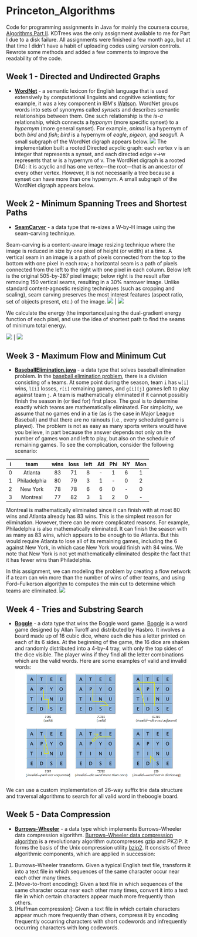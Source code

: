# Princeton_Algorithms
Code for programming assignments in Java for mainly the coursera course, [Algorithms Part II](https://www.coursera.org/learn/algorithms-part2).
KDTrees was the only assignment avaliable to me for Part I due to a disk failure.
All assignments were finished a few month ago, but at that time I didn't have a habit of uploading codes using version controls.
Rewrote some methods and added a few comments to improve the readability of the code.

Week 1 - Directed and Undirected Graphs
--------------------------------
 - [**WordNet**](https://github.com/pzl233/Princeton_Algorithms/tree/master/WordNet) - a semantic lexicon for English language that is used extensively by computational linguists 
 and cognitive scientists; for example, it was a key component in IBM's [Watson](http://en.wikipedia.org/wiki/Watson_(computer)). 
 WordNet groups words into sets of synonyms called *synsets* and describes semantic relationships between them. 
 One such relationship is the *is-a* relationship, which connects a *hyponym* (more specific synset) to a *hypernym* (more general synset). 
 For example, *animal* is a hypernym of both *bird* and *fish*; *bird* is a hypernym of *eagle*, *pigeon*, and *seagull*.
 A small subgraph of the WordNet digraph appears below.
![](https://coursera.cs.princeton.edu/algs4/assignments/wordnet/wordnet-event.png)
 The implementation built a rooted Directed acyclic graph: each vertex v is an integer that represents a synset, and each directed edge v->w represents that w is a hypernym of v. The WordNet digraph is a rooted DAG: it is acyclic and has one vertex—the root—that is an ancestor of every other vertex. However, it is not necessarily a tree because a synset can have more than one hypernym. A small subgraph of the WordNet digraph appears below.

Week 2 - Minimum Spanning Trees and Shortest Paths
--------------------------------
 - [**SeamCarver**](https://github.com/pzl233/Princeton_Algorithms/tree/master/Seam%20Carving) - a data type that re-sizes a W-by-H image using the seam-carving technique. 
 
 Seam-carving is a content-aware image resizing technique where the image is reduced in size by one pixel of height (or width) at a time. 
 A vertical seam in an image is a path of pixels connected from the top to the bottom with one pixel in each row; a horizontal seam is a path of pixels connected 
 from the left to the right with one pixel in each column. Below left is the original 505-by-287 pixel image; below right is the result after removing 150 vertical seams, 
 resulting in a 30% narrower image. Unlike standard content-agnostic resizing techniques (such as cropping and scaling), seam carving preserves the most interest 
 features (aspect ratio, set of objects present, etc.) of the image.
 ![](https://coursera.cs.princeton.edu/algs4/assignments/seam/HJoceanSmall.png) | ![](https://coursera.cs.princeton.edu/algs4/assignments/seam/HJoceanSmallShrunk.png)

We calculate the energy (the importance)using the dual-gradient energy function of each pixel, and use the idea of shortest path to find the seams of minimum total energy.

 ![](https://coursera.cs.princeton.edu/algs4/assignments/seam/HJoceanSmallEnergy.png) |  ![](https://coursera.cs.princeton.edu/algs4/assignments/seam/HJoceanSmallVerticalSeam.png)

 
 Week 3 - Maximum Flow and Minimum Cut
 --------------------------------
  - [**BaseballElimination.java**](https://github.com/pzl233/Princeton_Algorithms/tree/master/BaseballElimination) - a data type that solves baseball elimination problem. 
   In the [baseball elimination problem](https://en.wikipedia.org/wiki/Maximum_flow_problem#Baseball_elimination), there is a division consisting of `n` teams. At some point during the season, team `i` has `w[i]` wins,  `l[i]` losses, `r[i]` remaining games, and `g[i][j]` games left to play against team `j`. A team is mathematically eliminated if it cannot possibly finish the season in (or tied for) first place. The goal is to determine exactly which teams are mathematically eliminated.  For simplicity, we assume that no games end in a tie (as is the case in Major League Baseball) and that there are no rainouts (i.e.,  every scheduled game is played).  The problem is not as easy as many sports writers would have you believe, in part because the answer depends not only on the number of games won and left to play, but also on the schedule of remaining games. To see the complication, consider the following scenario: 

  
  | i |  team        | wins | loss | left | Atl | Phi | NY | Mon |
  |:---:| :---:    |:---:|:---:|:---:|:---:|:---:|:---:|:---:|
  | 0 | Atlanta      | 83   | 71   | 8    | -   | 1   | 6  | 1   |
  | 1 | Philadelphia | 80   | 79   | 3    | 1   | -   | 0  | 2   |
  | 2 | New York     | 78   | 78   | 6    | 6   | 0   | -  | 0   |
  | 3 | Montreal     | 77   | 82   | 3    | 1   | 2   | 0  | -   |
  
  Montreal is mathematically eliminated since it can finish with at most 80 wins and Atlanta already has 83 wins. 
  This is the simplest reason for elimination. However, there can be more complicated reasons. For example, Philadelphia 
  is also mathematically eliminated. It can finish the season with as many as 83 wins, which appears to be enough to tie 
  Atlanta. But this would require Atlanta to lose all of its remaining games, including the 6 against New York, in which 
  case New York would finish with 84 wins. We note that New York is not yet mathematically eliminated despite the fact that 
  it has fewer wins than Philadelphia.

In this assignment, we can modeling the problem by creating a flow network if a team can win more than the number of wins of other teams, and using Ford–Fulkerson algorithm to computes the min cut to determine which teams are eliminated.
 ![](https://coursera.cs.princeton.edu/algs4/assignments/baseball/baseball.png)
  
Week 4 - Tries and Substring Search
--------------------------------
- [**Boggle**](https://github.com/pzl233/Princeton_Algorithms/blob/master/Boogle/pic.png) - a data type that wins the Boggle word game. 
 [Boggle](https://en.wikipedia.org/wiki/Boggle) is a word game designed by Allan Turoff and distributed by Hasbro. 
 It involves a board made up of 16 cubic dice, where each die has a letter printed on each of its 6 sides. 
 At the beginning of the game, the 16 dice are shaken and randomly distributed into a 4-by-4 tray, with only the top 
 sides of the dice visible. The player wins if they find all the letter combinations which are the valid words. 
Here are some examples of valid and invalid words: 
 ![](https://github.com/pzl233/Princeton_Algorithms/blob/master/Boogle/pic.png)

We can use a custom implementation of 26-way suffix trie data structure and traversal algorithms to search for all valid word in theboogle board.

Week 5 - Data Compression
--------------------------------
- [**Burrows-Wheeler**](https://github.com/pzl233/Princeton_Algorithms/tree/master/BurrowsWheeler) - a data type which implements Burrows–Wheeler data compression algorithm. 
 [Burrows–Wheeler data compression algorithm](https://en.wikipedia.org/wiki/Burrows%E2%80%93Wheeler_transform) is a revolutionary 
algorithm outcompresses gzip and PKZIP. It forms the basis of the Unix compression utility [bzip2](http://www.bzip.org/). It 
consists of three algorithmic components, which are applied in succession:
1. Burrows–Wheeler transform. Given a typical English text file, transform it into a text file in which sequences of the same 
character occur near each other many times.
2. [Move-to-front encoding]: Given a text file in which sequences of the same character occur near each other many times, convert it into a text file in which certain characters appear much more frequently than others.
3. [Huffman compression]: Given a text file in which certain characters appear much more frequently than others, compress it by encoding frequently occurring characters with short codewords and infrequently occurring characters with long codewords.
